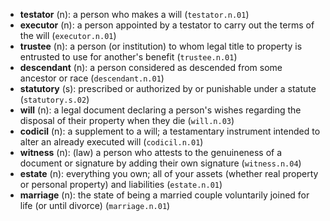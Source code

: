 * **testator** (n): a person who makes a will (`testator.n.01`)
* **executor** (n): a person appointed by a testator to carry out the terms of the will (`executor.n.01`)
* **trustee** (n): a person (or institution) to whom legal title to property is entrusted to use for another's benefit (`trustee.n.01`)
* **descendant** (n): a person considered as descended from some ancestor or race (`descendant.n.01`)
* **statutory** (s): prescribed or authorized by or punishable under a statute (`statutory.s.02`)
* **will** (n): a legal document declaring a person's wishes regarding the disposal of their property when they die (`will.n.03`)
* **codicil** (n): a supplement to a will; a testamentary instrument intended to alter an already executed will (`codicil.n.01`)
* **witness** (n): (law) a person who attests to the genuineness of a document or signature by adding their own signature (`witness.n.04`)
* **estate** (n): everything you own; all of your assets (whether real property or personal property) and liabilities (`estate.n.01`)
* **marriage** (n): the state of being a married couple voluntarily joined for life (or until divorce) (`marriage.n.01`)

